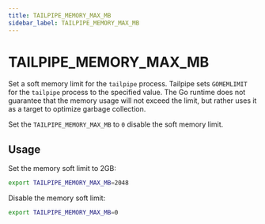 ```yaml
---
title: TAILPIPE_MEMORY_MAX_MB
sidebar_label: TAILPIPE_MEMORY_MAX_MB
---
```

# TAILPIPE_MEMORY_MAX_MB

Set a soft memory limit for the `tailpipe` process.  Tailpipe sets `GOMEMLIMIT` for the `tailpipe` process to the specified value.  The Go runtime does not guarantee that the memory usage will not exceed the limit, but rather uses it as a target to optimize garbage collection.

Set the `TAILPIPE_MEMORY_MAX_MB` to `0` disable the soft memory limit.

## Usage 

Set the memory soft limit to 2GB:
```bash
export TAILPIPE_MEMORY_MAX_MB=2048
```

Disable the memory soft limit:
```bash
export TAILPIPE_MEMORY_MAX_MB=0
```